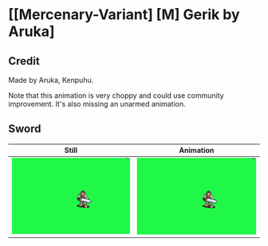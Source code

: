 # [\[Mercenary-Variant\] \[M\] Gerik by Aruka]

## Credit

Made by Aruka, Kenpuhu.

Note that this animation is very choppy and could use community improvement. It's also missing an unarmed animation.

## Sword

| Still | Animation |
| :---: | :-------: |
| ![Sword still](./Sword_000.png) | ![Sword animation](./Sword.gif) |
